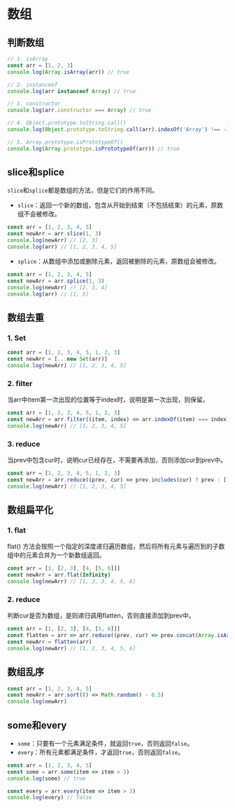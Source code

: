 # 数组

## 判断数组

```js
// 1. isArray
const arr = [1, 2, 3]
console.log(Array.isArray(arr)) // true

// 2. instanceof
console.log(arr instanceof Array) // true

// 3. constructor
console.log(arr.constructor === Array) // true

// 4. Object.prototype.toString.call()
console.log(Object.prototype.toString.call(arr).indexOf('Array') !== -1) // true

// 5. Array.prototype.isPrototypeOf()
console.log(Array.prototype.isPrototypeOf(arr)) // true
```

## slice和splice

`slice`和`splice`都是数组的方法，但是它们的作用不同。

- `slice`：返回一个新的数组，包含从开始到结束（不包括结束）的元素，原数组不会被修改。

```js
const arr = [1, 2, 3, 4, 5]
const newArr = arr.slice(1, 3)
console.log(newArr) // [2, 3]
console.log(arr) // [1, 2, 3, 4, 5]
```

- `splice`：从数组中添加或删除元素，返回被删除的元素，原数组会被修改。

```js
const arr = [1, 2, 3, 4, 5]
const newArr = arr.splice(1, 3)
console.log(newArr) // [2, 3, 4]
console.log(arr) // [1, 5]
```

## 数组去重

### 1. Set

```js
const arr = [1, 2, 3, 4, 5, 1, 2, 3]
const newArr = [...new Set(arr)]
console.log(newArr) // [1, 2, 3, 4, 5]
```

### 2. filter
当arr中item第一次出现的位置等于index时，说明是第一次出现，则保留。
```js
const arr = [1, 2, 3, 4, 5, 1, 2, 3]
const newArr = arr.filter((item, index) => arr.indexOf(item) === index)
console.log(newArr) // [1, 2, 3, 4, 5]
```

### 3. reduce
当prev中包含cur时，说明cur已经存在，不需要再添加，否则添加cur到prev中。
```js
const arr = [1, 2, 3, 4, 5, 1, 2, 3]
const newArr = arr.reduce((prev, cur) => prev.includes(cur) ? prev : [...prev, cur], [])
console.log(newArr) // [1, 2, 3, 4, 5]
```

## 数组扁平化

### 1. flat
flat() 方法会按照一个指定的深度递归遍历数组，然后将所有元素与遍历到的子数组中的元素合并为一个新数组返回。
```js
const arr = [1, [2, 3], [4, [5, 6]]]
const newArr = arr.flat(Infinity)
console.log(newArr) // [1, 2, 3, 4, 5, 6]
```

### 2. reduce
判断cur是否为数组，是则递归调用flatten，否则直接添加到prev中。
```js
const arr = [1, [2, 3], [4, [5, 6]]]
const flatten = arr => arr.reduce((prev, cur) => prev.concat(Array.isArray(cur) ? flatten(cur) : cur), [])
const newArr = flatten(arr)
console.log(newArr) // [1, 2, 3, 4, 5, 6]
```

## 数组乱序

```js
const arr = [1, 2, 3, 4, 5]
const newArr = arr.sort(() => Math.random() - 0.5)
console.log(newArr)
```

## some和every

- `some`：只要有一个元素满足条件，就返回`true`，否则返回`false`。
- `every`：所有元素都满足条件，才返回`true`，否则返回`false`。

```js
const arr = [1, 2, 3, 4, 5]
const some = arr.some(item => item > 3)
console.log(some) // true

const every = arr.every(item => item > 3)
console.log(every) // false
```

